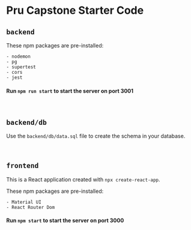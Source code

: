# Pru Capstone Starter Code

## `backend`

These npm packages are pre-installed:

    - nodemon
    - pg
    - supertest
    - cors
    - jest

#### Run `npm run start` to start the server on port 3001

<br>

## `backend/db`

Use the `backend/db/data.sql` file to create the schema in your database.

<br>

## `frontend`

This is a React application created with `npx create-react-app`.

These npm packages are pre-installed:

    - Material UI
    - React Router Dom

#### Run `npm start` to start the server on port 3000
